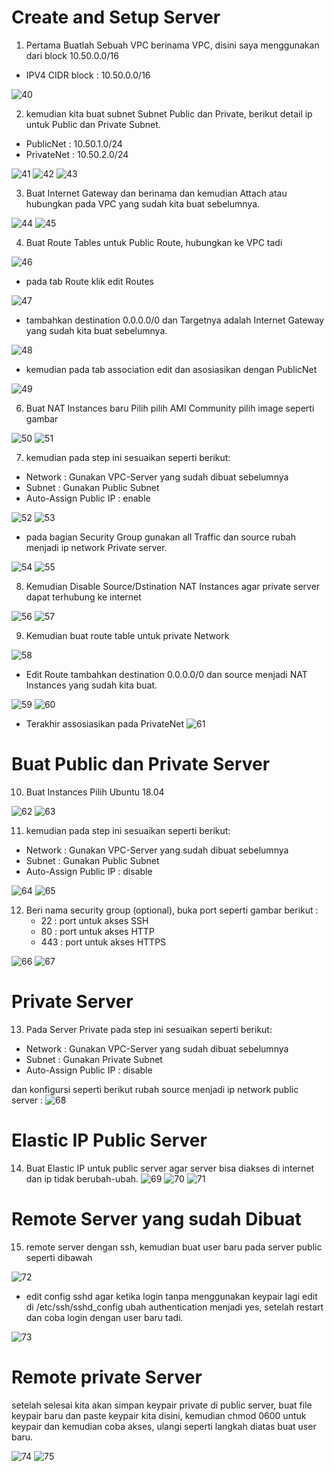 # Create and Setup Server

1. Pertama Buatlah Sebuah VPC berinama VPC, disini saya menggunakan dari block 10.50.0.0/16
* IPV4 CIDR block : 10.50.0.0/16

![40](../assets/Capture40.PNG)

2. kemudian kita buat subnet Subnet Public dan Private, berikut detail ip untuk Public dan Private Subnet.
* PublicNet : 10.50.1.0/24
* PrivateNet : 10.50.2.0/24


![41](../assets/Capture41.PNG)
![42](../assets/Capture42.PNG)
![43](../assets/Capture43.PNG)

3. Buat Internet Gateway dan berinama dan kemudian Attach atau hubungkan pada VPC yang sudah kita buat sebelumnya.

![44](../assets/Capture44.PNG)
![45](../assets/Capture45.PNG)

4. Buat Route Tables untuk Public Route, hubungkan ke VPC tadi

![46](../assets/Capture46.PNG)

* pada tab Route klik edit Routes

![47](../assets/Capture47.PNG)

* tambahkan destination 0.0.0.0/0 dan Targetnya adalah Internet Gateway yang sudah kita buat sebelumnya.

![48](../assets/Capture48.PNG)

* kemudian pada tab association edit dan asosiasikan dengan PublicNet

![49](../assets/Capture49.PNG)


6. Buat NAT Instances baru Pilih pilih AMI Community pilih image seperti gambar

![50](../assets/Capture50.PNG)
![51](../assets/Capture51.PNG)


7. kemudian pada step ini sesuaikan seperti berikut:
* Network : Gunakan VPC-Server yang sudah dibuat sebelumnya
* Subnet : Gunakan Public Subnet
* Auto-Assign Public IP : enable

![52](../assets/Capture52.PNG)
![53](../assets/Capture53.PNG)

* pada bagian Security Group gunakan all Traffic dan source rubah menjadi ip network Private server.

![54](../assets/Capture54.PNG)
![55](../assets/Capture55.PNG)

8. Kemudian Disable Source/Dstination NAT Instances agar private server dapat terhubung ke internet

![56](../assets/Capture56.PNG)
![57](../assets/Capture57.PNG)


9. Kemudian buat route table untuk private Network

![58](../assets/Capture58.PNG)

* Edit Route tambahkan destination 0.0.0.0/0 dan source menjadi NAT Instances yang sudah kita buat.

![59](../assets/Capture59.PNG)
![60](../assets/Capture60.PNG)

* Terakhir assosiasikan pada PrivateNet
![61](../assets/Capture61.PNG)


# Buat Public dan Private Server

10. Buat Instances Pilih Ubuntu 18.04

![62](../assets/Capture62.PNG)
![63](../assets/Capture63.PNG)

11. kemudian pada step ini sesuaikan seperti berikut:
* Network : Gunakan VPC-Server yang sudah dibuat sebelumnya
* Subnet : Gunakan Public Subnet
* Auto-Assign Public IP : disable

![64](../assets/Capture64.PNG)
![65](../assets/Capture65.PNG)

12. Beri nama security group (optional), buka port seperti gambar berikut :
    * 22 : port untuk akses SSH
    * 80 : port untuk akses HTTP
    * 443 : port untuk akses HTTPS

![66](../assets/Capture66.PNG)
![67](../assets/Capture67.PNG)

# Private Server

13. Pada Server Private pada step ini sesuaikan seperti berikut:
* Network : Gunakan VPC-Server yang sudah dibuat sebelumnya
* Subnet : Gunakan Private Subnet
* Auto-Assign Public IP : disable

dan konfigursi seperti berikut rubah source menjadi ip network public server :
![68](../assets/Capture68.PNG)

# Elastic IP Public Server
14. Buat Elastic IP untuk public server agar server bisa diakses di internet dan ip tidak berubah-ubah.
![69](../assets/Capture69.PNG)
![70](../assets/Capture70.PNG)
![71](../assets/Capture71.PNG)

# Remote Server yang sudah Dibuat

15. remote server dengan ssh, kemudian buat user baru pada server public seperti dibawah

![72](../assets/Capture72.PNG)

* edit config sshd agar ketika login tanpa menggunakan keypair lagi edit di /etc/ssh/sshd_config ubah authentication menjadi yes, setelah restart dan coba login dengan user baru tadi.

![73](../assets/Capture73.PNG)

# Remote private Server
setelah selesai kita akan simpan keypair private di public server, buat file keypair baru dan paste keypair kita disini, kemudian chmod 0600 untuk keypair dan kemudian coba akses, ulangi seperti langkah diatas buat user baru.

![74](../assets/Capture74.PNG)
![75](../assets/Capture75.PNG)



